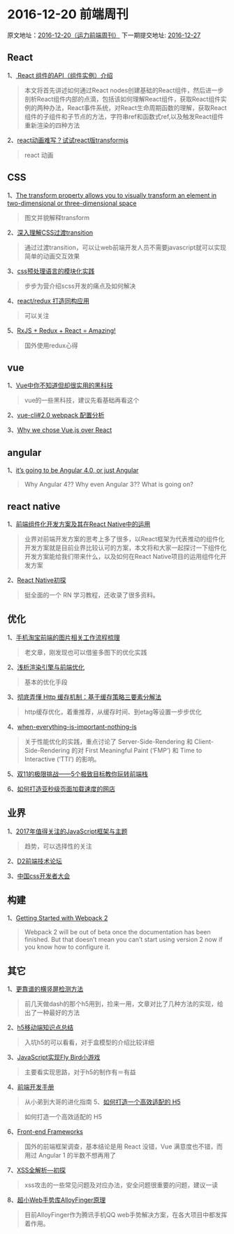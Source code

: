 # 2016-12-20 前端周刊
    
原文地址：[2016-12-20（运力前端周刊）](https://github.com/changfuguo/share/issues/4)
下一期提交地址: [2016-12-27](https://github.com/changfuguo/share/issues/5)

## React

1、[ React 组件的API（组件实例）介绍](http://blog.csdn.net/u013063153/article/details/52488794)

> 本文将首先讲述如何通过React nodes创建基础的React组件，然后进一步剖析React组件内部的点滴，包括该如何理解React组件，获取React组件实例的两种办法，React事件系统，对React生命周期函数的理解，获取React组件的子组件和子节点的方法，字符串ref和函数式ref,以及触发React组件重新渲染的四种方法

2、[react动画难写？试试react版transformjs](http://www.alloyteam.com/2016/12/react-animations-difficult-to-write-try-react-transformjs/)

> react 动画

## CSS

1、[The transform property allows you to visually transform an element in two-dimensional or three-dimensional space](http://tympanus.net/codrops/css_reference/transform/)

> 图文并貌解释transform

2、[深入理解CSS过渡transition](http://www.cnblogs.com/xiaohuochai/p/5347930.html)

> 通过过渡transition，可以让web前端开发人员不需要javascript就可以实现简单的动画交互效果


3、[css预处理语言的模块化实践](http://www.jianshu.com/p/3461c1cefe5c)

> 步步为营介绍scss开发的痛点及如何解决

4、[react/redux 打造同构应用](http://www.jianshu.com/p/750da1c8d132)
> 可以关注

5、[RxJS + Redux + React = Amazing!](https://zhuanlan.zhihu.com/p/24263212)

> 国外使用redux心得


## vue

1、[Vue中你不知道但却很实用的黑科技](https://www.talkingcoder.com/article/6360427690129822990)

> vue的一些黑科技，建议先看基础再看这个

2、[vue-cli#2.0 webpack 配置分析](https://zhuanlan.zhihu.com/p/24322005)


3、[Why we chose Vue.js over React](http://pixeljets.com/blog/why-we-chose-vuejs-over-react)


## angular 
1、[it’s going to be Angular 4.0, or just Angular](http://angularjs.blogspot.com/2016/12/ok-let-me-explain-its-going-to-be.html)

> Why Angular 4?? Why even Angular 3?? What is going on?

## react native 

1、[前端组件化开发方案及其在React Native中的运用](http://mp.weixin.qq.com/s?__biz=MzIwNjQwMzUwMQ==&mid=2247484416&idx=1&sn=b49e58890145da84b427535741dfc7c1 )
> 业界对前端开发方案的思考上多了很多，以React框架为代表推动的组件化开发方案就是目前业界比较认可的方案，本文将和大家一起探讨一下组件化开发方案能给我们带来什么，以及如何在React Native项目的运用组件化开发方案

2、[React Native初探](http://www.cnblogs.com/yexiaochai/p/6042112.html)

> 挺全面的一个 RN 学习教程，还收录了很多资料。

## 优化 

1、[手机淘宝前端的图片相关工作流程梳理](http://www.open-open.com/lib/view/open1439219575817.html)

> 老文章，刚发现也可以借鉴多图下的优化实践

2、[浅析渲染引擎与前端优化](http://jdc.jd.com/archives/2806)

> 基本的优化手段

3、[彻底弄懂 Http 缓存机制：基于缓存策略三要素分解法](http://mp.weixin.qq.com/s/qOMO0LIdA47j3RjhbCWUEQ)

> http缓存优化，着重推荐，从缓存时间、到etag等设置一步步优化

4、[when-everything-is-important-nothing-is](https://aerotwist.com/blog/when-everything-is-important-nothing-is/)

> 关于性能优化的实践，重点讨论了 Server-Side-Rendering 和 Client-Side-Rendering 的对 First Meaningful Paint (‘FMP’) 和 Time to Interactive (‘TTI’) 的影响。

5、[双11的极限挑战——5个极致目标教你玩转前端栈](https://yq.aliyun.com/articles/66106)

6、[如何打造亚秒级页面加载速度的网店](http://mp.weixin.qq.com/s?__biz=MzIwNjQwMzUwMQ==&mid=2247484506&idx=1&sn=89d0588e5522956183dd560bc86112f8)

## 业界

1、[2017年值得关注的JavaScript框架与主题](https://segmentfault.com/a/1190000007805673)

> 趋势，可以选择性的关注

2、[D2前端技术论坛](http://d2forum.alibaba-inc.com/)

3、[中国css开发者大会](https://css.w3ctech.com/)

## 构建

1、[Getting Started with Webpack 2](https://blog.madewithenvy.com/getting-started-with-webpack-2-ed2b86c68783#.mxjrtuq7r)

> Webpack 2 will be out of beta once the documentation has been finished. But that doesn’t mean you can’t start using version 2 now if you know how to configure it.
## 其它

1、[更靠谱的横竖屏检测方法](http://www.cnblogs.com/zhansingsong/p/5866692.html)

> 前几天做dash的那个h5用到，捡来一用，文章对比了几种方法的实现，给出了一种最好的方法

2、[h5移动端知识点总结](http://blog.csdn.net/libin_1/article/details/50679196)
  
  
> 入坑h5的可以看看，对于盒模型的介绍比较详细

3、[JavaScript实现Fly Bird小游戏](http://www.jianshu.com/p/45d994d04a25)

> 主要看实现思路，对于h5的制作有＝有益

4、[前端开发手册](https://dwqs.gitbooks.io/frontenddevhandbook/content/)

> 从小弟到大哥的进化指南
5、[如何打造一个高效适配的 H5](https://isux.tencent.com/how-to-make-webpage-fit-screen.html)

> 如何打造一个高效适配的 H5

6、[Front-end Frameworks](http://stateofjs.com/2016/frontend/)

> 国外的前端框架调查，基本结论是用 React 没错，Vue 满意度也不错，而用过 Angular 1 的半数不想再用了

7、[XSS全解析—初探](https://segmentfault.com/a/1190000007433837)

> xss攻击的一些常见问题及对应办法，安全问题很重要的问题，建议一读

8、[超小Web手势库AlloyFinger原理](https://segmentfault.com/a/1190000007448808)

> 目前AlloyFinger作为腾讯手机QQ web手势解决方案，在各大项目中都发挥着作用。



 

